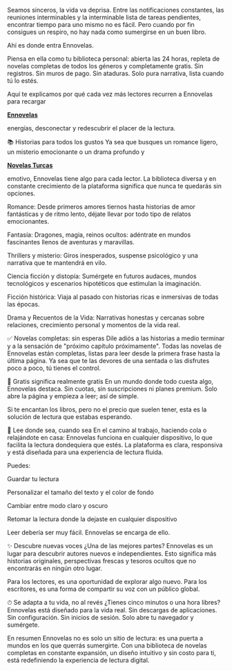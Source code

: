 Seamos sinceros, la vida va deprisa. Entre las notificaciones constantes, las reuniones interminables y la interminable lista de tareas pendientes, encontrar tiempo para uno mismo no es fácil. Pero cuando por fin consigues un respiro, no hay nada como sumergirse en un buen libro.

Ahí es donde entra Ennovelas.

Piensa en ella como tu biblioteca personal: abierta las 24 horas, repleta de novelas completas de todos los géneros y completamente gratis. Sin registros. Sin muros de pago. Sin ataduras. Solo pura narrativa, lista cuando tú lo estés.

Aquí te explicamos por qué cada vez más lectores recurren a Ennovelas para recargar <p><strong><a href="https://innovelas.com/">Ennovelas</a></strong></p>
 energías, desconectar y redescubrir el placer de la lectura.

📚 Historias para todos los gustos
Ya sea que busques un romance ligero, un misterio emocionante o un drama profundo y <p><strong><a href="https://innovelas.com/">Novelas Turcas</a></strong></p>
 emotivo, Ennovelas tiene algo para cada lector. La biblioteca diversa y en constante crecimiento de la plataforma significa que nunca te quedarás sin opciones.

Romance: Desde primeros amores tiernos hasta historias de amor fantásticas y de ritmo lento, déjate llevar por todo tipo de relatos emocionantes.

Fantasía: Dragones, magia, reinos ocultos: adéntrate en mundos fascinantes llenos de aventuras y maravillas.

Thrillers y misterio: Giros inesperados, suspense psicológico y una narrativa que te mantendrá en vilo.

Ciencia ficción y distopía: Sumérgete en futuros audaces, mundos tecnológicos y escenarios hipotéticos que estimulan la imaginación.

Ficción histórica: Viaja al pasado con historias ricas e inmersivas de todas las épocas.

Drama y Recuentos de la Vida: Narrativas honestas y cercanas sobre relaciones, crecimiento personal y momentos de la vida real.

✅ Novelas completas: sin esperas
Dile adiós a las historias a medio terminar y a la sensación de "próximo capítulo próximamente". Todas las novelas de Ennovelas están completas, listas para leer desde la primera frase hasta la última página. Ya sea que te las devores de una sentada o las disfrutes poco a poco, tú tienes el control.

💸 Gratis significa realmente gratis
En un mundo donde todo cuesta algo, Ennovelas destaca. Sin cuotas, sin suscripciones ni planes premium. Solo abre la página y empieza a leer; así de simple.

Si te encantan los libros, pero no el precio que suelen tener, esta es la solución de lectura que estabas esperando.

📱 Lee donde sea, cuando sea
En el camino al trabajo, haciendo cola o relajándote en casa: Ennovelas funciona en cualquier dispositivo, lo que facilita la lectura dondequiera que estés. La plataforma es clara, responsiva y está diseñada para una experiencia de lectura fluida.

Puedes:

Guardar tu lectura

Personalizar el tamaño del texto y el color de fondo

Cambiar entre modo claro y oscuro

Retomar la lectura donde la dejaste en cualquier dispositivo

Leer debería ser muy fácil. Ennovelas se encarga de ello.

✨ Descubre nuevas voces
¿Una de las mejores partes? Ennovelas es un lugar para descubrir autores nuevos e independientes. Esto significa más historias originales, perspectivas frescas y tesoros ocultos que no encontrarás en ningún otro lugar.

Para los lectores, es una oportunidad de explorar algo nuevo. Para los escritores, es una forma de compartir su voz con un público global.

⏱ Se adapta a tu vida, no al revés
¿Tienes cinco minutos o una hora libres? Ennovelas está diseñado para la vida real. Sin descargas de aplicaciones. Sin configuración. Sin inicios de sesión. Solo abre tu navegador y sumérgete.

En resumen
Ennovelas no es solo un sitio de lectura: es una puerta a mundos en los que querrás sumergirte. Con una biblioteca de novelas completas en constante expansión, un diseño intuitivo y sin costo para ti, está redefiniendo la experiencia de lectura digital.
